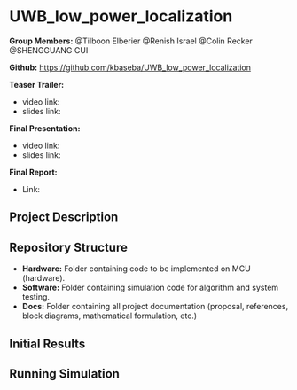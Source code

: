 # UWB_low_power_localization

**Group Members:** @Tilboon Elberier @Renish Israel @Colin Recker @SHENGGUANG CUI

**Github:** <https://github.com/kbaseba/UWB_low_power_localization>

**Teaser Trailer:**

- video link:
- slides link:

**Final Presentation:**

- video link:
- slides link:

**Final Report:**

- Link:

## Project Description

## Repository Structure

- **Hardware:** Folder containing code to be implemented on MCU (hardware).
- **Software:** Folder containing simulation code for algorithm and system testing.
- **Docs:** Folder containing all project documentation (proposal, references, block diagrams, mathematical formulation, etc.)

## Initial Results

## Running Simulation
